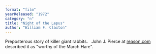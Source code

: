 ```yaml
---
format: "film"
yearReleased: "1972"
category: "n"
title: "Night of the Lepus"
author: "William F. Claxton"
---
```

Preposterous story of killer giant rabbits.
 
John J. Pierce at <a href="http://reason.com/archives/1975/01/01/science-fiction-sf-on-the-scre"> reason.com</a> described it as "worthy of the March Hare".